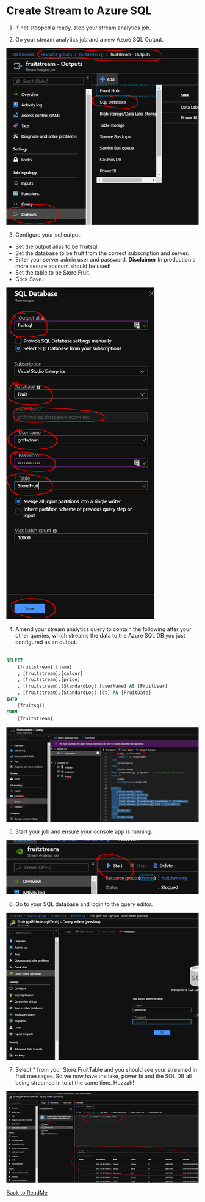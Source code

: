 # Create Stream to Azure SQL

1. If not stopped already, stop your stream analytics job.

1. Go your stream analytics job and a new Azure SQL Output.

![Create SQL Output](Images/CreateSQLOutput.PNG)

3. Configure your sql output.
* Set the output alias to be fruitsql.
* Set the database to be fruit from the correct subscription and server.
* Enter your server admin user and password. **Disclaimer** In production a more secure account should be used!
* Set the table to be Store.Fruit. 
* Click Save. 

![Configure SQL Output](Images/ConfigureSQLOutput.PNG)

4. Amend your stream analytics query to contain the following after your other queries, which streams the data to the Azure SQL DB you just configured as an output. 

```sql

SELECT 
    [fruitstream].[name]
    , [fruitstream].[colour]
    , [fruitstream].[price]
    , [fruitstream].[StandardLog].[userName] AS [FruitUser]
    , [fruitstream].[StandardLog].[dt] AS [FruitDate]
INTO 
    [fruitsql]
FROM
    [fruitstream]
```

![Create SQL Query](Images/AddFruitSQLQuery.PNG)

5. Start your job and ensure your console app is running. 

![Start Job](Images/StartJob.PNG)

6. Go to your SQL database and login to the query editor. 

![Login Query Editor](Images/LoginQueryEditor.PNG)

7. Select * from your Store.FruitTable and you should see your streamed in fruit messages. So we now have the lake, power bi and the SQL DB all being streamed in to at the same time. Huzzah! 

![Fruit SQL Output](Images/FruitSQLOutput.PNG)

[Back to ReadMe](../../ReadMe.md)